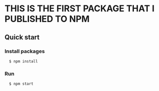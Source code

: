 # THIS IS THE FIRST PACKAGE THAT I PUBLISHED TO NPM

## Quick start

### Install packages
```
  $ npm install
```

### Run 
```
  $ npm start
```